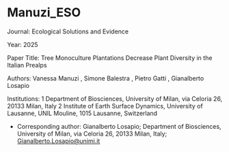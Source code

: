 # Manuzi_ESO
Journal: Ecological Solutions and Evidence

Year: 2025

Paper Title: Tree Monoculture Plantations Decrease Plant Diversity in the Italian Prealps

Authors: Vanessa Manuzi , Simone Balestra , Pietro Gatti , Gianalberto Losapio

Institutions:
1 Department of Biosciences, University of Milan, via Celoria 26, 20133 Milan, Italy
2 Institute of Earth Surface Dynamics, University of Lausanne, UNIL Mouline, 1015 Lausanne, Switzerland

* Corresponding author: Gianalberto Losapio; Department of Biosciences, University of Milan, via Celoria 26, 20133 Milan, Italy; Gianalberto.Losapio@unimi.it
